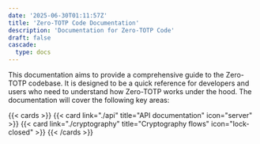 ```yaml
---
date: '2025-06-30T01:11:57Z'
title: 'Zero-TOTP Code Documentation'
description: 'Documentation for Zero-TOTP Code'
draft: false
cascade:
  type: docs
---
```

This documentation aims to provide a comprehensive guide to the Zero-TOTP codebase. It is designed to be a quick reference for developers and users who need to understand how Zero-TOTP works under the hood. The documentation will cover the following key areas:

{{< cards >}}
  {{< card link="./api" title="API documentation" icon="server" >}}
  {{< card link="./cryptography" title="Cryptography flows" icon="lock-closed" >}}
{{< /cards >}}